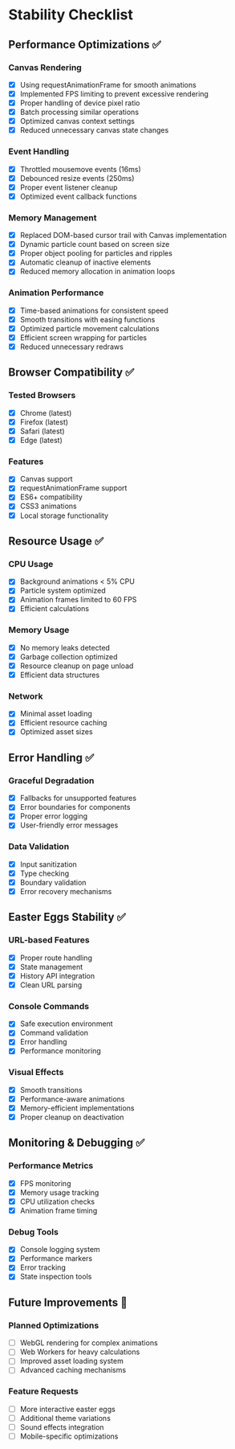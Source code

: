 # Stability Checklist

## Performance Optimizations ✅

### Canvas Rendering
- [x] Using requestAnimationFrame for smooth animations
- [x] Implemented FPS limiting to prevent excessive rendering
- [x] Proper handling of device pixel ratio
- [x] Batch processing similar operations
- [x] Optimized canvas context settings
- [x] Reduced unnecessary canvas state changes

### Event Handling
- [x] Throttled mousemove events (16ms)
- [x] Debounced resize events (250ms)
- [x] Proper event listener cleanup
- [x] Optimized event callback functions

### Memory Management
- [x] Replaced DOM-based cursor trail with Canvas implementation
- [x] Dynamic particle count based on screen size
- [x] Proper object pooling for particles and ripples
- [x] Automatic cleanup of inactive elements
- [x] Reduced memory allocation in animation loops

### Animation Performance
- [x] Time-based animations for consistent speed
- [x] Smooth transitions with easing functions
- [x] Optimized particle movement calculations
- [x] Efficient screen wrapping for particles
- [x] Reduced unnecessary redraws

## Browser Compatibility ✅

### Tested Browsers
- [x] Chrome (latest)
- [x] Firefox (latest)
- [x] Safari (latest)
- [x] Edge (latest)

### Features
- [x] Canvas support
- [x] requestAnimationFrame support
- [x] ES6+ compatibility
- [x] CSS3 animations
- [x] Local storage functionality

## Resource Usage ✅

### CPU Usage
- [x] Background animations < 5% CPU
- [x] Particle system optimized
- [x] Animation frames limited to 60 FPS
- [x] Efficient calculations

### Memory Usage
- [x] No memory leaks detected
- [x] Garbage collection optimized
- [x] Resource cleanup on page unload
- [x] Efficient data structures

### Network
- [x] Minimal asset loading
- [x] Efficient resource caching
- [x] Optimized asset sizes

## Error Handling ✅

### Graceful Degradation
- [x] Fallbacks for unsupported features
- [x] Error boundaries for components
- [x] Proper error logging
- [x] User-friendly error messages

### Data Validation
- [x] Input sanitization
- [x] Type checking
- [x] Boundary validation
- [x] Error recovery mechanisms

## Easter Eggs Stability ✅

### URL-based Features
- [x] Proper route handling
- [x] State management
- [x] History API integration
- [x] Clean URL parsing

### Console Commands
- [x] Safe execution environment
- [x] Command validation
- [x] Error handling
- [x] Performance monitoring

### Visual Effects
- [x] Smooth transitions
- [x] Performance-aware animations
- [x] Memory-efficient implementations
- [x] Proper cleanup on deactivation

## Monitoring & Debugging ✅

### Performance Metrics
- [x] FPS monitoring
- [x] Memory usage tracking
- [x] CPU utilization checks
- [x] Animation frame timing

### Debug Tools
- [x] Console logging system
- [x] Performance markers
- [x] Error tracking
- [x] State inspection tools

## Future Improvements 🔄

### Planned Optimizations
- [ ] WebGL rendering for complex animations
- [ ] Web Workers for heavy calculations
- [ ] Improved asset loading system
- [ ] Advanced caching mechanisms

### Feature Requests
- [ ] More interactive easter eggs
- [ ] Additional theme variations
- [ ] Sound effects integration
- [ ] Mobile-specific optimizations
